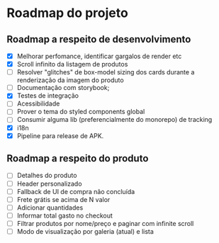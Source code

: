 # Roadmap do projeto

## Roadmap a respeito de desenvolvimento

- [x] Melhorar perfomance, identificar gargalos de render etc
- [x] Scroll infinito da listagem de produtos
- [ ] Resolver "glitches" de box-model sizing dos cards durante a renderização da imagem do produto
- [ ] Documentação com storybook;
- [x] Testes de integração
- [ ] Acessibilidade
- [ ] Prover o tema do styled components global
- [ ] Consumir alguma lib (preferencialmente do monorepo) de tracking
- [x] i18n
- [x] Pipeline para release de APK.

## Roadmap a respeito do produto

- [ ] Detalhes do produto
- [ ] Header personalizado
- [ ] Fallback de UI de compra não concluída
- [ ] Frete grátis se acima de N valor
- [ ] Adicionar quantidades
- [ ] Informar total gasto no checkout
- [ ] Filtrar produtos por nome/preço e paginar com infinite scroll
- [ ] Modo de visualização por galeria (atual) e lista
